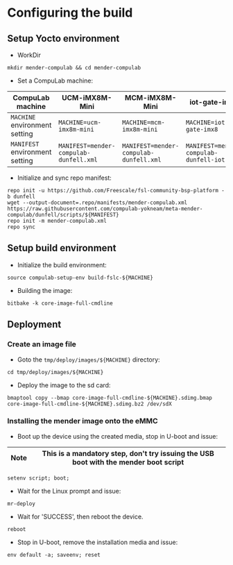 # Configuring the build

## Setup Yocto environment

* WorkDir
```
mkdir mender-compulab && cd mender-compulab
```
* Set a CompuLab machine:

CompuLab machine | UCM-iMX8M-Mini | MCM-iMX8M-Mini | iot-gate-imx8 |
--- | --- | --- | --- |
`MACHINE` environment setting| `MACHINE=ucm-imx8m-mini` |`MACHINE=mcm-imx8m-mini` |`MACHINE=iot-gate-imx8` |
`MANIFEST` environment setting| `MANIFEST=mender-compulab-dunfell.xml` |`MANIFEST=mender-compulab-dunfell.xml` |`MANIFEST=mender-compulab-dunfell-iot.xml` |

* Initialize and sync repo manifest:
```
repo init -u https://github.com/Freescale/fsl-community-bsp-platform -b dunfell
wget --output-document=.repo/manifests/mender-compulab.xml https://raw.githubusercontent.com/compulab-yokneam/meta-mender-compulab/dunfell/scripts/${MANIFEST}
repo init -m mender-compulab.xml
repo sync
```

## Setup build environment

* Initialize the build environment:
```
source compulab-setup-env build-fslc-${MACHINE}
```
* Building the image:
```
bitbake -k core-image-full-cmdline
```

## Deployment
### Create an image file
* Goto the `tmp/deploy/images/${MACHINE}` directory:
```
cd tmp/deploy/images/${MACHINE}
```

* Deploy the image to the sd card:
```
bmaptool copy --bmap core-image-full-cmdline-${MACHINE}.sdimg.bmap core-image-full-cmdline-${MACHINE}.sdimg.bz2 /dev/sdX
```

### Installing the mender image onto the eMMC
* Boot up the device using the created media, stop in U-boot and issue:


Note| This is a mandatory step, don't try issuing the USB boot with the mender boot script
--- | --- 

```
setenv script; boot;
```
* Wait for the Linux prompt and issue:
```
mr-deploy
```
* Wait for 'SUCCESS', then reboot the device.
```
reboot
```
* Stop in U-boot, remove the installation media and issue:
```
env default -a; saveenv; reset
```
